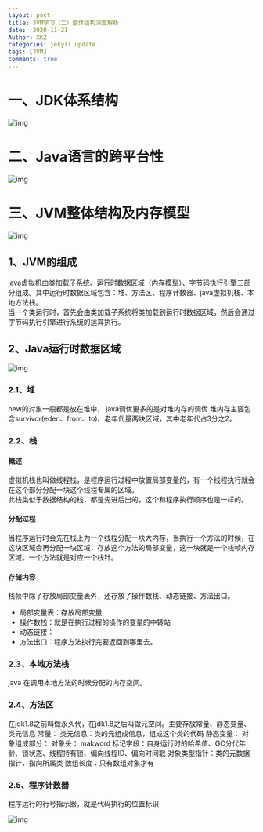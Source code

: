 ```yaml
---
layout: post
title: JVM学习（二）整体结构深度解析
date:  2020-11-21
Author: XKZ
categories: jekyll update
tags: [JVM]
comments: true
---
```

# 一、JDK体系结构
![img](https://xukaizhong188.github.io/HelloProgrammer/images/2020-11-21/p3.png)
# 二、Java语言的跨平台性
![img](https://xukaizhong188.github.io/HelloProgrammer/images/2020-11-21/p4.png)
# 三、JVM整体结构及内存模型
![img](https://xukaizhong188.github.io/HelloProgrammer/images/2020-11-21/p7.jpeg)
## 1、JVM的组成
java虚拟机由类加载子系统、运行时数据区域（内存模型）、字节码执行引擎三部分组成。其中运行时数据区域包含：堆、方法区、程序计数器、java虚拟机栈、本地方法栈。   
当一个类运行时，首先会由类加载子系统将类加载到运行时数据区域，然后会通过字节码执行引擎进行系统的运算执行。
## 2、Java运行时数据区域
![img](https://xukaizhong188.github.io/HelloProgrammer/images/2020-11-21/p5.png)
### 2.1、堆
new的对象一般都是放在堆中，
java调优更多的是对堆内存的调优
堆内存主要包含survivor(eden、from、to)、老年代量两块区域，其中老年代占3分之2。
### 2.2、栈
#### 概述
虚拟机栈也叫做线程栈，是程序运行过程中放置局部变量的，有一个线程执行就会在这个部分分配一块这个线程专属的区域。   
此栈类似于数据结构的栈，都是先进后出的，这个和程序执行顺序也是一样的。   
#### 分配过程
当程序运行时会先在栈上为一个线程分配一块大内存，当执行一个方法的时候，在这块区域会再分配一块区域，存放这个方法的局部变量，这一块就是一个栈帧内存区域。一个方法就是对应一个栈针。
#### 存储内容
栈帧中除了存放局部变量表外，还存放了操作数栈、动态链接、方法出口。
- 局部变量表：存放局部变量
- 操作数栈：就是在执行过程的操作的变量的中转站
- 动态链接：
- 方法出口：程序方法执行完要返回到哪里去。

###  2.3、本地方法栈
java 在调用本地方法的时候分配的内存空间。
###  2.4、方法区
在jdk1.8之前叫做永久代，在jdk1.8之后叫做元空间。主要存放常量、静态变量、类元信息
常量：
类元信息：类的元组成信息，组成这个类的代码
静态变量：
对象组成部分：
    对象头：
        makword 标记字段：自身运行时的哈希值、GC分代年龄、锁状态、线程持有锁、偏向线程ID、偏向时间戳
        对象类型指针：类的元数据指针，指向所属类
        数组长度：只有数组对象才有

### 2.5、程序计数器
程序运行的行号指示器，就是代码执行的位置标识

    
![img](https://xukaizhong188.github.io/HelloProgrammer/images/2020-11-21/p6.png)



